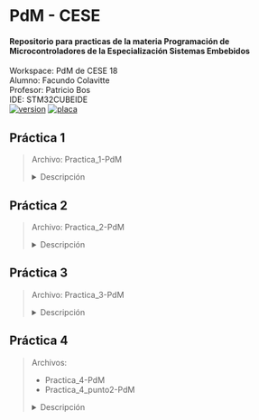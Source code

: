 # PdM - CESE
#### Repositorio para practicas de la materia Programación de Microcontroladores de la Especialización Sistemas Embebidos
Workspace: PdM de CESE 18</br>
Alumno: Facundo Colavitte</br>
Profesor: Patricio Bos</br>
IDE: STM32CUBEIDE</br>
[![version](https://img.shields.io/badge/última_práctica-4.2-blue.svg)](https://github.com/fcolavitte/CESE-PdM/tree/main/Practica_3-PdM)
[![placa](https://img.shields.io/badge/board-STM32_F429ZI-yellow.svg)](https://www.st.com/content/st_com/en/products/microcontrollers-microprocessors/stm32-32-bit-arm-cortex-mcus/stm32-high-performance-mcus/stm32f4-series.html)
## Práctica 1
>Archivo: Practica_1-PdM
><details><summary>Descripción</summary>
>Programa que hace parpadear una secuencia de 3 leds con un tiempo en On y Off de 200ms en cada led.<br/>
>El pulsador cambia el sentido de la secuencia.
></details> 

## Práctica 2
>Archivo: Practica_2-PdM
><details><summary>Descripción</summary>
>Programa que utilice retardos no bloqueantes y haga titilar en forma periódica e independiente los tres leds de la placa NUCLEO-F429ZI de la siguiente manera:
><li>LED1: 100 ms</li>
><li>LED2: 500 ms</li>
><li>LED3: 1000 ms</li>
></details> 

## Práctica 3
>Archivo: Practica_3-PdM
><details><summary>Descripción</summary>
>Dentro de Drivers, se creó una carpeta API/src y API/inc y se colocó allí las funciones de retardos no bloqueantes.<br/>
>En main.c se realizó nuevamente la práctica 1 pero utilizando los retardos no bloqeantes incluidos en Drivers/API.
></details> 
## Práctica 4
>Archivos:
>- Practica_4-PdM 
>- Practica_4_punto2-PdM
><details><summary>Descripción</summary>
>
></details> 
    
